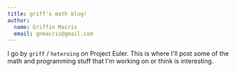 ```yaml
---
title: griff's math blog!
author: 
  name: Griffin Macris
  email: gnmacris@gmail.com
---
```


I go by ``griff`` / ``heteroing`` on Project Euler. This is where I'll post some of the math and programming stuff that I'm working on or think is interesting.